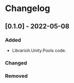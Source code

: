 # Changelog

## [0.1.0] - 2022-05-08

### Added

- Librarioh.Unity.Pools code.

### Changed

### Removed
